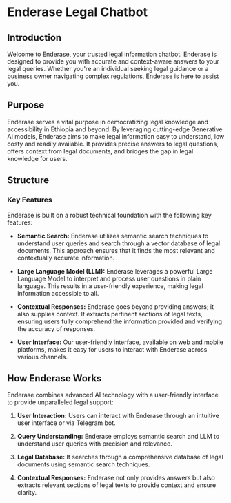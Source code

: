
# Enderase Legal Chatbot

## Introduction

Welcome to Enderase, your trusted legal information chatbot. Enderase is designed to provide you with accurate and context-aware answers to your legal queries. Whether you're an individual seeking legal guidance or a business owner navigating complex regulations, Enderase is here to assist you.

## Purpose

Enderase serves a vital purpose in democratizing legal knowledge and accessibility in Ethiopia and beyond. By leveraging cutting-edge Generative AI models, Enderase aims to make legal information easy to understand, low costy and readily available. It provides precise answers to legal questions, offers context from legal documents, and bridges the gap in legal knowledge for users.

## Structure

### Key Features

Enderase is built on a robust technical foundation with the following key features:

- **Semantic Search:** Enderase utilizes semantic search techniques to understand user queries and search through a vector database of legal documents. This approach ensures that it finds the most relevant and contextually accurate information.

- **Large Language Model (LLM):** Enderase leverages a powerful Large Language Model to interpret and process user questions in plain language. This results in a user-friendly experience, making legal information accessible to all.

- **Contextual Responses:** Enderase goes beyond providing answers; it also supplies context. It extracts pertinent sections of legal texts, ensuring users fully comprehend the information provided and verifying the accuracy of responses.

- **User Interface:** Our user-friendly interface, available on web and mobile platforms, makes it easy for users to interact with Enderase across various channels.

## How Enderase Works

Enderase combines advanced AI technology with a user-friendly interface to provide unparalleled legal support:

1. **User Interaction:** Users can interact with Enderase through an intuitive user interface or via Telegram bot.

2. **Query Understanding:** Enderase employs semantic search and LLM to understand user queries with precision and relevance.

3. **Legal Database:** It searches through a comprehensive database of legal documents using semantic search techniques.

4. **Contextual Responses:** Enderase not only provides answers but also extracts relevant sections of legal texts to provide context and ensure clarity.
